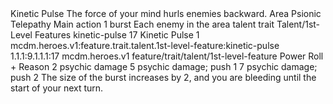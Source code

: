 <ability>
  <name>Kinetic Pulse</name>
  <flavor>The force of your mind hurls enemies backward.</flavor>
  <keywords>
    <keyword>Area</keyword>
    <keyword>Psionic</keyword>
    <keyword>Telepathy</keyword>
  </keywords>
  <type>Main action</type>
  <distance>1 burst</distance>
  <target>Each enemy in the area</target>
  <metadata>
    <class>talent</class>
    <feature_type>trait</feature_type>
    <file_dpath>Talent/1st-Level Features</file_dpath>
    <item_id>kinetic-pulse</item_id>
    <item_index>17</item_index>
    <item_name>Kinetic Pulse</item_name>
    <level>1</level>
    <scc>mcdm.heroes.v1:feature.trait.talent.1st-level-feature:kinetic-pulse</scc>
    <scdc>1.1.1:9.1.1.1:17</scdc>
    <source>mcdm.heroes.v1</source>
    <type>feature/trait/talent/1st-level-feature</type>
  </metadata>
  <effects>
    <effect type="roll">
      <roll>Power Roll + Reason</roll>
      <t1>2 psychic damage</t1>
      <t2>5 psychic damage; push 1</t2>
      <t3>7 psychic damage; push 2</t3>
    </effect>
    <effect type="mundane" name="Strained">The size of the burst increases by 2, and you are bleeding until the start of your next turn.</effect>
  </effects>
</ability>
